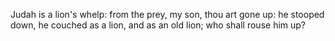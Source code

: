 Judah is a lion's whelp: from the prey, my son, thou art gone up: he stooped down, he couched as a lion, and as an old lion; who shall rouse him up?
